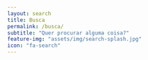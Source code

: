```yaml
---
layout: search
title: Busca
permalink: /busca/
subtitle: "Quer procurar alguma coisa?"
feature-img: "assets/img/search-splash.jpg"
icon: "fa-search"
---
```

